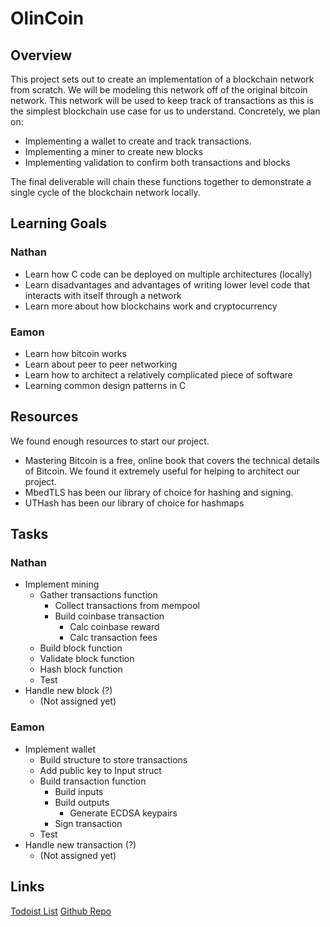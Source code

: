 # OlinCoin

## Overview

This project sets out to create an implementation of a blockchain network from
scratch. We will be modeling this network off of the original bitcoin network.
This network will be used to keep track of transactions as this is the simplest
blockchain use case for us to understand. Concretely, we plan on:

- Implementing a wallet to create and track transactions.
- Implementing a miner to create new blocks
- Implementing validation to confirm both transactions and blocks

The final deliverable will chain these functions together to demonstrate a
single cycle of the blockchain network locally.

## Learning Goals

### Nathan

- Learn how C code can be deployed on multiple architectures (locally)
- Learn disadvantages and advantages of writing lower level code that interacts
  with itself through a network
- Learn more about how blockchains work and cryptocurrency

### Eamon

- Learn how bitcoin works
- Learn about peer to peer networking
- Learn how to architect a relatively complicated piece of software
- Learning common design patterns in C

## Resources

We found enough resources to start our project.

- Mastering Bitcoin is a free, online book that covers the technical details of
  Bitcoin. We found it extremely useful for helping to architect our project.
- MbedTLS has been our library of choice for hashing and signing.
- UTHash has been our library of choice for hashmaps

## Tasks

### Nathan

- Implement mining
  - Gather transactions function
    - Collect transactions from mempool
    - Build coinbase transaction
      - Calc coinbase reward
      - Calc transaction fees
  - Build block function
  - Validate block function
  - Hash block function
  - Test
- Handle new block (?)
  - (Not assigned yet)

### Eamon

- Implement wallet
  - Build structure to store transactions
  - Add public key to Input struct
  - Build transaction function
    - Build inputs
    - Build outputs
      - Generate ECDSA keypairs
    - Sign transaction
  - Test
- Handle new transaction (?)
  - (Not assigned yet)

## Links

[Todoist List](https://todoist.com/app/project/2285406394)
[Github Repo](https://github.com/olincollege/SoftSysOlinCoin)
